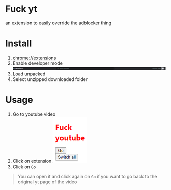 # Fuck yt

an extension to easily override the adblocker thing

# Install

1. [chrome://extensions](chrome://extensions)
2. Enable developer mode
   ![Alt text](image.png)
3. Load unpacked
4. Select unzipped downloaded folder

# Usage

1. Go to youtube video
2. Click on extension
   ![Alt text](image-1.png)
3. Click on `Go`

> You can open it and click again on `Go` if you want to go back to the original yt page of the video

